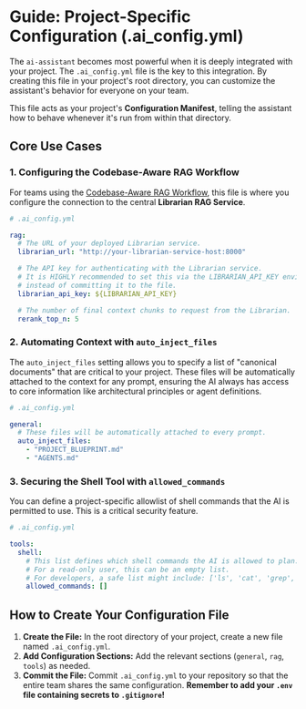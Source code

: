 # Guide: Project-Specific Configuration (.ai_config.yml)

The `ai-assistant` becomes most powerful when it is deeply integrated with your project. The `.ai_config.yml` file is the key to this integration. By creating this file in your project's root directory, you can customize the assistant's behavior for everyone on your team.

This file acts as your project's **Configuration Manifest**, telling the assistant how to behave whenever it's run from within that directory.

## Core Use Cases

### 1. Configuring the Codebase-Aware RAG Workflow

For teams using the [Codebase-Aware RAG Workflow](./rag_workflow.md), this file is where you configure the connection to the central **Librarian RAG Service**.

```yaml
# .ai_config.yml

rag:
  # The URL of your deployed Librarian service.
  librarian_url: "http://your-librarian-service-host:8000"

  # The API key for authenticating with the Librarian service.
  # It is HIGHLY recommended to set this via the LIBRARIAN_API_KEY environment variable
  # instead of committing it to the file.
  librarian_api_key: ${LIBRARIAN_API_KEY}

  # The number of final context chunks to request from the Librarian.
  rerank_top_n: 5
```

### 2. Automating Context with `auto_inject_files`

The `auto_inject_files` setting allows you to specify a list of "canonical documents" that are critical to your project. These files will be automatically attached to the context for any prompt, ensuring the AI always has access to core information like architectural principles or agent definitions.

```yaml
# .ai_config.yml

general:
  # These files will be automatically attached to every prompt.
  auto_inject_files:
    - "PROJECT_BLUEPRINT.md"
    - "AGENTS.md"
```

### 3. Securing the Shell Tool with `allowed_commands`

You can define a project-specific allowlist of shell commands that the AI is permitted to use. This is a critical security feature.

```yaml
# .ai_config.yml

tools:
  shell:
    # This list defines which shell commands the AI is allowed to plan.
    # For a read-only user, this can be an empty list.
    # For developers, a safe list might include: ['ls', 'cat', 'grep', 'git']
    allowed_commands: []
```

## How to Create Your Configuration File

1.  **Create the File:** In the root directory of your project, create a new file named `.ai_config.yml`.
2.  **Add Configuration Sections:** Add the relevant sections (`general`, `rag`, `tools`) as needed.
3.  **Commit the File:** Commit `.ai_config.yml` to your repository so that the entire team shares the same configuration. **Remember to add your `.env` file containing secrets to `.gitignore`!**